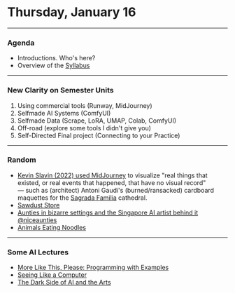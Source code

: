# Thursday, January 16

---

### Agenda

* Introductions. Who's here? 
* Overview of the [Syllabus](https://github.com/golanlevin/gen-ai/tree/main/syllabus)

---

### New Clarity on Semester Units

1. Using commercial tools (Runway, MidJourney)
2. Selfmade AI Systems (ComfyUI)
3. Selfmade Data (Scrape, LoRA, UMAP, Colab, ComfyUI)
4. Off-road (explore some tools I didn't give you)
5. Self-Directed Final project (Connecting to your Practice)


---

### Random

* [Kevin Slavin (2022) used MidJourney](https://twitter.com/golan/status/1544329926198939648) to visualize "real things that existed, or real events that happened, that have no visual record" — such as (architect) Antoni Gaudí's (burned/ransacked) cardboard maquettes for the [Sagrada Familia](https://livingchurch.org/covenant/the-christmas-story-in-stone-the-nativity-facade-of-the-sagrada-familia/) cathedral.
* [Sawdust Store](https://www.instagram.com/ainterestingaf/p/CrtBRWSowIJ/?img_index=1)
* [Aunties in bizarre settings and the Singapore AI artist behind it @niceaunties](https://www.youtube.com/watch?v=aNldH5IIn3g)
* [Animals Eating Noodles](https://x.com/_akhaliq/status/1812573686152450397)


---

### Some AI Lectures

* [More Like This, Please: Programming with Examples](https://golancourses.net/60120/daily-notes/unit-1/machine-learning-art/)
* [Seeing Like a Computer](https://golancourses.net/60120/daily-notes/unit-1/machine-learning-art-ii/)
* [The Dark Side of AI and the Arts](https://golancourses.net/60120/daily-notes/unit-1/the-dark-side-of-ai-and-the-arts/)
